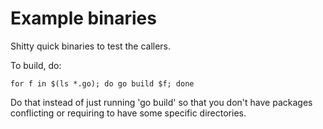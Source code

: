 # Example binaries

Shitty quick binaries to test the callers.

To build, do:

`for f in $(ls *.go); do go build $f; done`

Do that instead of just running 'go build' so that you don't have packages conflicting or requiring to have some specific directories.
